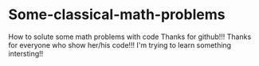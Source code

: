 # Some-classical-math-problems
How to solute some math problems with code
Thanks for github!!!
Thanks for everyone who show her/his code!!!
I'm trying to learn something intersting!! 
